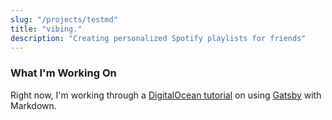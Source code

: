 ```yaml
---
slug: "/projects/testmd"
title: "vibing."
description: "Creating personalized Spotify playlists for friends"
---
```


### What I'm Working On

Right now, I'm working through a [DigitalOcean tutorial](https://www.digitalocean.com/community/tutorials) on using [Gatsby](https://www.gatsbyjs.com/) with Markdown.
